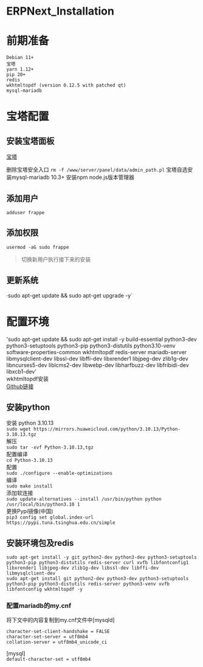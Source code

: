 # ERPNext_Installation

# 前期准备
```
Debian 11+
宝塔
yarn 1.12+
pip 20+
redis
wkhtmltopdf (version 0.12.5 with patched qt)
mysql-mariadb
```
# 宝塔配置
## 安装宝塔面板
[宝塔](https://www.bt.cn/new/download.html)

删除宝塔安全入口
`rm -f /www/server/panel/data/admin_path.pl`
宝塔自选安装mysql-mariadb 10.3+
安装npm node.js版本管理器
## 添加用户
`adduser frappe`
## 添加权限
`usermod -aG sudo frappe`
>切换新用户执行接下来的安装
## 更新系统
·sudo apt-get update && sudo apt-get upgrade -y`  

# 配置环境
'sudo apt-get update && sudo apt-get install -y build-essential python3-dev python3-setuptools python3-pip python3-distutils python3.10-venv software-properties-common wkhtmltopdf redis-server mariadb-server libmysqlclient-dev libssl-dev libffi-dev libxrender1 libjpeg-dev zlib1g-dev libncurses5-dev liblcms2-dev libwebp-dev libharfbuzz-dev libfribidi-dev libxcb1-dev'  
wkhtmltopdf安装  
[Github链接](https://github.com/wkhtmltopdf/wkhtmltopdf/releases)

## 安装python
安装 python 3.10.13  
`sudo wget https://mirrors.huaweicloud.com/python/3.10.13/Python-3.10.13.tgz`   
解压  
`sudo tar -xvf Python-3.10.13,tgz`  
配置编译  
`cd Python-3.10.13`  
配置  
`sudo ./configure --enable-optimizations`  
编译  
`sudo make install`  
添加软连接  
`sudo update-alternatives --install /usr/bin/python python  /usr/local/bin/python3.10 1`  
更换Pypi镜像(中国)  
`pip3 config set global.index-url https://pypi.tuna.tsinghua.edu.cn/simple`  
## 安装环境包及redis
`sudo apt-get install -y git python2-dev python3-dev python3-setuptools python3-pip python3-distutils redis-server curl xvfb libfontconfig1 libxrender1 libjpeg-dev zlib1g-dev libssl-dev libffi-dev libmysqlclient-dev`  
`sudo apt-get install git python2-dev python3-dev python3-setuptools python3-pip python3-distutils redis-server python3-venv xvfb libfontconfig wkhtmltopdf -y`  
### 配置mariadb的my.cnf
将下文中的内容复制到my.cnf文件中[mysqld]
```
character-set-client-handshake = FALSE
character-set-server = utf8mb4
collation-server = utf8mb4_unicode_ci
```  
[mysql]  
`default-character-set = utf8mb4`




